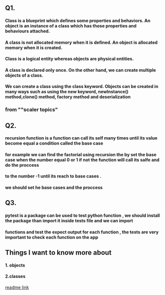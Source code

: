 ##  Q1. 
#### Class is a blueprint which defines some properties and behaviors. An object is an instance of a class which has those properties and behaviours attached.
#### A class is not allocated memory when it is defined. An object is allocated memory when it is created.
#### Class is a logical entity whereas objects are physical entities.
#### A class is declared only once. On the other hand, we can create multiple objects of a class.
#### We can create a class using the class keyword. Objects can be created in many ways such as using the new keyword, newInstance() method,clone() method, factory method and deserialization
###  from ""scaler topics"
## Q2. 
#### recursion function is a function can call its self many times until its value become equal a condition called the base case
#### for example we can find the factorial using recursion the by set the base case when the number equal 0 or 1 if not the function will call its salfe and do the proccess 
#### to the number -1 until its reach to base cases .
#### we should set he base cases and the proccess
## Q3.
#### pytest is a package can be used to test python function , we should install the package  than import it inside tests file and we can import 
#### functions and test the expect output for each function , the tests are very important to check each function on the app 

## Things I want to know more about
#### 1. objects
#### 2.classes
[readme link](https://github.com/Ahmadlotfyfalah1998/reading-notes/blob/main/read-class04.md)
